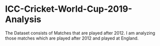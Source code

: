# ICC-Cricket-World-Cup-2019-Analysis
The Dataset consists of Matches that are played after 2012. I am analyzing those matches which are played after 2012 and played at England.
